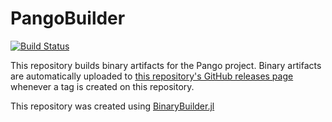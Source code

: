 # PangoBuilder

[![Build Status](https://travis-ci.org/giordano/PangoBuilder.svg?branch=master)](https://travis-ci.org/giordano/PangoBuilder)

This repository builds binary artifacts for the Pango project. Binary artifacts are automatically uploaded to
[this repository's GitHub releases page](https://github.com/giordano/PangoBuilder/releases) whenever a tag is created
on this repository.

This repository was created using [BinaryBuilder.jl](https://github.com/JuliaPackaging/BinaryBuilder.jl)
